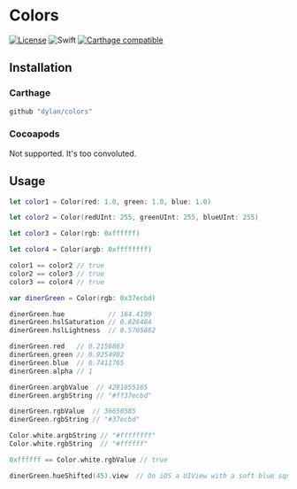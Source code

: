 # Colors
[![License](https://img.shields.io/cocoapods/l/Colors.svg?style=flat)](https://github.com/dylan/Colors/blob/master/LICENSE)
![Swift](https://img.shields.io/badge/%20in-swift%203.0-orange.svg)
[![Carthage compatible](https://img.shields.io/badge/Carthage-compatible-4BC51D.svg?style=flat)](https://github.com/Carthage/Carthage)


## Installation

### Carthage
```Ruby
github "dylan/colors"
```

### Cocoapods
Not supported. It's too convoluted.

## Usage

```Swift
let color1 = Color(red: 1.0, green: 1.0, blue: 1.0)

let color2 = Color(redUInt: 255, greenUInt: 255, blueUInt: 255)

let color3 = Color(rgb: 0xffffff)

let color4 = Color(argb: 0xffffffff)

color1 == color2 // true
color2 == color3 // true
color3 == color4 // true

var dinerGreen = Color(rgb: 0x37ecbd)

dinerGreen.hue           // 164.4199
dinerGreen.hslSaturation // 0.826484
dinerGreen.hslLightness  // 0.5705882

dinerGreen.red   // 0.2156863
dinerGreen.green // 0.9254902
dinerGreen.blue  // 0.7411765
dinerGreen.alpha // 1

dinerGreen.argbValue  // 4281855165
dinerGreen.argbString // "#ff37ecbd"

dinerGreen.rgbValue  // 36650585
dinerGreen.rgbString // "#37ecbd"

Color.white.argbString // "#ffffffff"
Color.white.rgbString  // "#ffffff"

0xffffff == Color.white.rgbValue // true

dinerGreen.hueShifted(45).view  // On iOS a UIView with a soft blue square.
```
